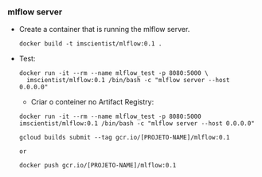 ### mlflow server

- Create a container that is running the mlflow server.
  ```shell
  docker build -t imscientist/mlflow:0.1 .
  ```

- Test:
  ```shell
  docker run -it --rm --name mlflow_test -p 8080:5000 \
    imscientist/mlflow:0.1 /bin/bash -c "mlflow server --host 0.0.0.0"
  ```

  - Criar o conteiner no Artifact Registry:
  ```shell
  docker run -it --rm --name mlflow_test -p 8080:5000 imscientist/mlflow:0.1 /bin/bash -c "mlflow server --host 0.0.0.0"

  gcloud builds submit --tag gcr.io/[PROJETO-NAME]/mlflow:0.1

  or 

  docker push gcr.io/[PROJETO-NAME]/mlflow:0.1
  ```



